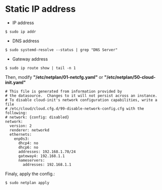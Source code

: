 # Static IP address
- IP address
```
$ sudo ip addr
```
- DNS address
```
$ sudo systemd-resolve --status | grep "DNS Server"
```
- Gateway address
``` 
$ sudo ip route show | tail -n 1
```
Then, modify **"/etc/netplan/01-netcfg.yaml"** or **"/etc/netplan/50-cloud-init.yaml"**
```
# This file is generated from information provided by
# the datasource.  Changes to it will not persist across an instance.
# To disable cloud-init's network configuration capabilities, write a file
# /etc/cloud/cloud.cfg.d/99-disable-network-config.cfg with the following:
# network: {config: disabled}
network:
  version: 2
  renderer: networkd
  ethernets:
    enp0s3:
      dhcp4: no
      dhcp6: no
      addresses: 192.168.1.70/24
      gateway4: 192.168.1.1
      nameservers:
        addresses: 192.168.1.1
```
Finaly, apply the config.: 
```
$ sudo netplan apply
```
